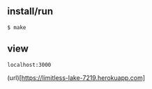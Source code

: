 ## install/run
```
$ make
```
## view
```
localhost:3000
```

(url)[https://limitless-lake-7219.herokuapp.com]
